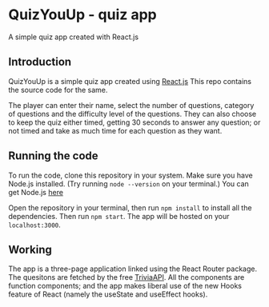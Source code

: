 # QuizYouUp - quiz app
A simple quiz app created with React.js

## Introduction
QuizYouUp is a simple quiz app created using [React.js](https://reactjs.org/)
This repo contains the source code for the same.

The player can enter their name, select the number of questions, category of questions and the difficulty level of the questions.
They can also choose to keep the quiz either timed, getting 30 seconds to answer any question; or not timed and take as much time for each question as they want. 

## Running the code
To run the code, clone this repository in your system. Make sure you have Node.js installed.
(Try running `node --version` on your terminal.)
You can get Node.js [here](https://nodejs.org/en/download/)

Open the repository in your terminal, then run `npm install` to install all the dependencies. 
Then run `npm start`. The app will be hosted on your `localhost:3000`.

## Working
The app is a three-page application linked using the React Router package. The quesitons are fetched by the free [TriviaAPI](https://opentdb.com/). 
All the components are function components; and the app makes liberal use of the new Hooks feature of React (namely the useState and useEffect hooks).

